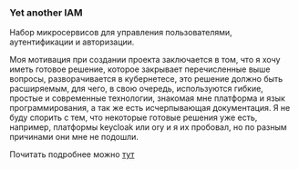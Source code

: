 ### Yet another IAM

Набор микросервисов для управления пользователями, аутентификации и авторизации.

Моя мотивация при создании проекта заключается в том, что я хочу иметь готовое решение, которое закрывает перечисленные выше вопросы, разворачивается в кубернетесе, это решение должно быть расширяемым, для чего, в свою очередь, используются гибкие, простые и современные технологии, знакомая мне платформа и язык программирования, а так же есть исчерпывающая документация. Я не буду спорить с тем, что некоторые готовые решения уже есть, например, платформы keycloak или ory и я их пробовал, но по разным причинами они мне не подошли.

Почитать подробнее можно [тут](https://kochnev.dev/yaiam)
